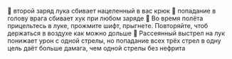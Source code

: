 :small_orange_diamond: второй заряд лука сбивает нацеленный в вас крюк
:small_orange_diamond: попадание в голову врага сбивает хук при любом заряде
:small_orange_diamond: Во время полёта прицельтесь в луке, прожмите шифт, прыгнете. Повторяйте, чтоб держаться в воздухе как можно дольше
:small_orange_diamond: Рассеянный выстрел на лук понижает урон с одной стрелы, но попадание всех трёх стрел в одну цель даёт больше дамага, чем одной стрелы без нефрита